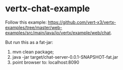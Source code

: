 # vertx-chat-example
Follow this example: https://github.com/vert-x3/vertx-examples/tree/master/web-examples/src/main/java/io/vertx/example/web/chat.

But run this as a fat-jar:
1) mvn clean package;
2) java -jar target/chat-server-0.0.1-SNAPSHOT-fat.jar
3) point browser to: localhost:8090
